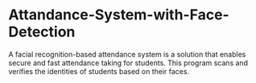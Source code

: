 # Attandance-System-with-Face-Detection
A facial recognition-based attendance system is a solution that enables secure and fast attendance taking for students. This program scans and verifies the identities of students based on their faces.
